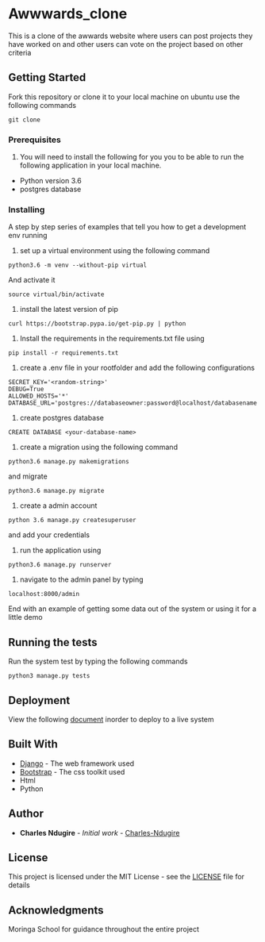 # Awwwards_clone

This is a clone of the awwards website where users can post projects they have worked on and other users can vote on the project based on other criteria


## Getting Started

Fork this repository or clone it to your local machine on ubuntu use the following commands
```
git clone 
```

### Prerequisites

1. You will need to install the following for you you to be able to run the following application in your local machine.
* Python version 3.6
* postgres database

### Installing

A step by step series of examples that tell you how to get a development env running

1. set up a virtual environment using the following command

```
python3.6 -m venv --without-pip virtual
```

And activate it

```
source virtual/bin/activate
```
1. install the latest version of pip

```
curl https://bootstrap.pypa.io/get-pip.py | python
```

1. Install the requirements in the requirements.txt file using
```
pip install -r requirements.txt
```
1. create a .env file in your rootfolder and add the following configurations
```
SECRET_KEY='<random-string>'
DEBUG=True
ALLOWED_HOSTS='*'
DATABASE_URL='postgres://databaseowner:password@localhost/databasename'
```
1. create postgres database
```
CREATE DATABASE <your-database-name>
```
1. create a migration using the following command
```
python3.6 manage.py makemigrations
```

and migrate
```
python3.6 manage.py migrate
```
1. create a admin account
```
python 3.6 manage.py createsuperuser
```
and add your credentials

1. run the application using 
```
python3.6 manage.py runserver
```
1. navigate to the admin panel by typing 
```
localhost:8000/admin
```


End with an example of getting some data out of the system or using it for a little demo

## Running the tests

Run the system test by typing the following commands
```
python3 manage.py tests
```

## Deployment

View the following [document](https://github.com/jakhax/deploying-django-to-heroku-manual) inorder to deploy to a live system

## Built With

* [Django](https://www.djangoproject.com/download/) - The web framework used
* [Bootstrap](https://getbootstrap.com) - The css toolkit used
* Html
* Python


## Author

* **Charles Ndugire** - *Initial work* - [Charles-Ndugire](https://github.com/Charles-Ndugire)

## License

This project is licensed under the MIT License - see the [LICENSE](LICENSE) file for details

## Acknowledgments

Moringa School for guidance throughout the entire project
